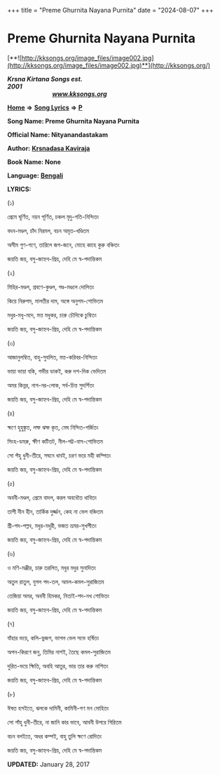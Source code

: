 +++
title = "Preme Ghurnita Nayana Purnita"
date = "2024-08-07"
+++

# Preme Ghurnita Nayana Purnita
[**![http://kksongs.org/image_files/image002.jpg](http://kksongs.org/image_files/image002.jpg)**](http://kksongs.org/)

**_Krsna Kirtana Songs est. 2001_**                                                                                                                                                 **_www.kksongs.org_**

[**Home**](http://kksongs.org/) **⇒** [**Song Lyrics**](http://kksongs.org/lyrics.html) **⇒** [**P**](http://kksongs.org/songs/song_p.html)

**Song Name: Preme Ghurnita Nayana Purnita**

**Official Name: Nityanandastakam**

**Author:** [**Krsnadasa Kaviraja**](http://kksongs.org/authors/list/krsnadasakaviraja.html)

**Book Name: None**

**Language:** [**Bengali**](http://kksongs.org/language/list/bengali.html)

**LYRICS:**

(১)

প্রেমে ঘূর্ণিত, নয়ন পূর্ণিত, চঞ্চল মৃদু\-গতি\-নিন্দিতং

বদন\-মণ্ডল, চাঁদ নিরমল, বচন অমৃত\-খণ্ডিতম

অসীম গুণ\-গণে, তারিলে জগ\-জনে, মোহে কাহে কুরু বঞ্চিতং

জয়তি জয়, বসু\-জাহ্নব\-প্রিয়, দেহি মে স্ব\-পদান্তিকম  

(২)

মিহির\-মণ্ডল, শ্রবণে\-কুণ্ডল, গণ্ড\-মণ্ডলে দোলিতং

কিয়ে নিরুপম, মালতীর দাম, অঙ্গে অনুপম\-শোভিতম

মধুর\-মধু\-মদে, মত্ত মধুকর, চারু চৌদিকে চুম্বিতং

জয়তি জয়, বসু\-জাহ্নব\-প্রিয়, দেহি মে স্ব\-পদান্তিকম  

(৩)

আজানুলম্বিত, বাহু\-সুবলিত, মত্ত\-করিবর\-নিন্দিতং

ভায়া ভায়া বকি, গভীর ডাকই, করু দশ\-দিক ভেদিতম

অমর কিন্নর, নাগ\-নর\-লোক, সর্ব\-চিত্ত সুদর্শিতং

জয়তি জয়, বসু\-জাহ্নব\-প্রিয়, দেহি মে স্ব\-পদান্তিকম  

(৪)

ক্ষণে হুহুঙ্কৃত, লম্ফ ঝম্ফ কৃত, মেঘ নিন্দিত\-গর্জিতং

সিংহ\-ডমরু, ক্ষীণ কটিতট, নীল\-পট্ট\-বাস\-শোভিতম

সো পঁহু ধুনী\-তীরে, সঘনে ধাবই, চরণ ভরে মহী কম্পিতং

জয়তি জয়, বসু\-জাহ্নব\-প্রিয়, দেহি মে স্ব\-পদান্তিকম  

(৫)

অবনী\-মণ্ডল, প্রেমে বাদল, করল অবধৌত ধাবিতং

তাপী দীন হীন, তার্কিক দুর্জ্জন, কেহ না ভেল বঞ্চিতম

শ্রী\-পদ\-পল্লব, মধুর\-মধুরী, ভজত ভ্রমর\-সুখপীতং

জয়তি জয়, বসু\-জাহ্নব\-প্রিয়, দেহি মে স্ব\-পদান্তিকম  

(৬)

ও মণি\-মঞ্জীর, চারু তরলিত, মধুর মধুর সুনাদিতং

অতুল রাতুল, যুগল পদ\-তল, অমল\-কমল\-সুরাজিতম

তেজিয়া অমর, অবনী হিমকর, নিতাই\-পদ\-নখ শোভিতং

জয়তি জয়, বসু\-জাহ্নব\-প্রিয়, দেহি মে স্ব\-পদান্তিকম  

(৭)

যাঁহার ভয়ে, কলি\-ভুজগ, ভাগল ভেল সভে হর্ষিতং

অপন\-কিরণে জনু, তিমির নাশই, তৈছে কমল\-সুরাজিতম

দুরিত\-ভয়ে ক্ষিতি, অবহি আতুর, ভার তার করু নাশিতং

জয়তি জয়, বসু\-জাহ্নব\-প্রিয়, দেহি মে স্ব\-পদান্তিকম  

(৮)

ঈষত হসইতে, ঝলকে দামিনী, কামিনী\-গণ মন মোহিতং

সো পাঁহু ধুনী\-তীরে, না জানি কার ভাবে, আবনী উপরে গিরিতম

বচন বলইতে, অধর কম্পই, বাহু তুলি ক্ষণে রোদিতং

জয়তি জয়, বসু\-জাহ্নব\-প্রিয়, দেহি মে স্ব\-পদান্তিকম

**UPDATED:** January 28, 2017